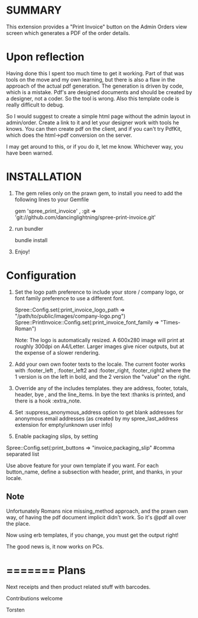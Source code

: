 SUMMARY
=======

This extension provides a "Print Invoice" button on the Admin Orders view screen which generates a PDF of the order details.

Upon reflection
===============

Having done this I spent too much time to get it working. Part of that was tools on the move and my own 
learning, but there is also a flaw in the approach of the actual pdf generation. 
The generation is driven by code, which is a mistake. Pdf's are designed documents and should be created by a designer, not a coder. So the tool is wrong. Also this template code is really difficult to debug.

So I would suggest to create a simple html page without the admin layout in admin/order. Create a link to it and let your designer work with tools he knows. You can then create pdf on the client, and if you can't try PdfKit, which does the html->pdf conversion on the server.

I may get around to this, or if you do it, let me know. Whichever way, you have been warned.
 
INSTALLATION
============

1. The gem relies only on the prawn gem, to install you need to add the following lines to your Gemfile

    gem 'spree_print_invoice' , :git => 'git://github.com/dancinglightning/spree-print-invoice.git'

2. run bundler

    bundle install
  
3. Enjoy!

 
Configuration
==============

1. Set the logo path preference to include your store / company logo, or font family preference to use a different font.

    Spree::Config.set(:print_invoice_logo_path => "/path/to/public/images/company-logo.png")
    Spree::PrintInvoice::Config.set(:print_invoice_font_family => "Times-Roman")
      
      Note: The logo is automatically resized. A 600x280 image will print at roughly 300dpi on A4/Letter. Larger images give nicer outputs, but at the expense of a slower rendering.

2. Add your own own footer texts to the locale. The current footer works with :footer_left , :footer_left2 and :footer_right, :footer_right2 where the 1 version is on the left in bold, and the 2 version the "value" on the right.

3. Override any of the includes templates. they are address, footer, totals, header, bye , and the line_items. In bye the text :thanks is printed, and there is a hook :extra_note.

4. Set :suppress_anonymous_address option to get blank addresses for anonymous email addresses (as created by my spree_last_address extension for empty/unknown user info)

5. Enable packaging slips, by setting 

  Spree::Config.set(:print_buttons => "invoice,packaging_slip"  #comma separated list

 Use above feature for your own template if you want. For each button_name, define a subsection with header, print, and thanks, in your locale.

Note
-----
Unfortunately Romans nice missing_method approach, and the prawn own way, of having the pdf document implicit didn't work. So it's @pdf all over the place.

Now using erb templates, if you change, you must get the output right!

The good news is, it now works on PCs.

      
=======
Plans
=====
Next receipts and then product related stuff with barcodes.

Contributions welcome

Torsten
